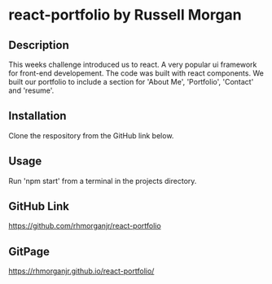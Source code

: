 # react-portfolio by Russell Morgan

## Description
This weeks challenge introduced us to react. A very popular ui framework for front-end developement. The code was built with react components. We built our portfolio to include a section for 'About Me', 'Portfolio', 'Contact' and 'resume'.

## Installation
Clone the respository from the GitHub link below.

## Usage
Run 'npm start' from a terminal in the projects directory.

## GitHub Link
https://github.com/rhmorganjr/react-portfolio

## GitPage
https://rhmorganjr.github.io/react-portfolio/

